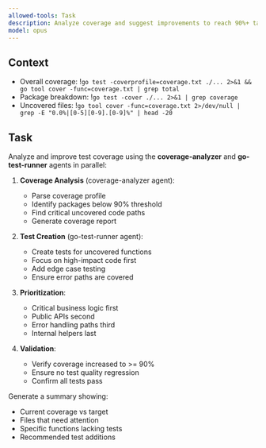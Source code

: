 ```yaml
---
allowed-tools: Task
description: Analyze coverage and suggest improvements to reach 90%+ target
model: opus
---
```


## Context
- Overall coverage: !`go test -coverprofile=coverage.txt ./... 2>&1 && go tool cover -func=coverage.txt | grep total`
- Package breakdown: !`go test -cover ./... 2>&1 | grep coverage`
- Uncovered files: !`go tool cover -func=coverage.txt 2>/dev/null | grep -E "0.0%|[0-5][0-9].[0-9]%" | head -20`

## Task

Analyze and improve test coverage using the **coverage-analyzer** and **go-test-runner** agents in parallel:

1. **Coverage Analysis** (coverage-analyzer agent):
   - Parse coverage profile
   - Identify packages below 90% threshold
   - Find critical uncovered code paths
   - Generate coverage report

2. **Test Creation** (go-test-runner agent):
   - Create tests for uncovered functions
   - Focus on high-impact code first
   - Add edge case testing
   - Ensure error paths are covered

3. **Prioritization**:
   - Critical business logic first
   - Public APIs second
   - Error handling paths third
   - Internal helpers last

4. **Validation**:
   - Verify coverage increased to >= 90%
   - Ensure no test quality regression
   - Confirm all tests pass

Generate a summary showing:
- Current coverage vs target
- Files that need attention
- Specific functions lacking tests
- Recommended test additions